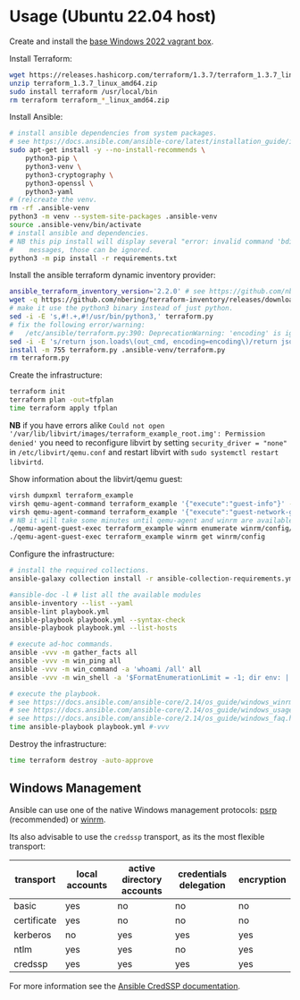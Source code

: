 # Usage (Ubuntu 22.04 host)

Create and install the [base Windows 2022 vagrant box](https://github.com/rgl/windows-vagrant).

Install Terraform:

```bash
wget https://releases.hashicorp.com/terraform/1.3.7/terraform_1.3.7_linux_amd64.zip
unzip terraform_1.3.7_linux_amd64.zip
sudo install terraform /usr/local/bin
rm terraform terraform_*_linux_amd64.zip
```

Install Ansible:

```bash
# install ansible dependencies from system packages.
# see https://docs.ansible.com/ansible-core/latest/installation_guide/intro_installation.html#installing-ansible-with-pip
sudo apt-get install -y --no-install-recommends \
    python3-pip \
    python3-venv \
    python3-cryptography \
    python3-openssl \
    python3-yaml
# (re)create the venv.
rm -rf .ansible-venv
python3 -m venv --system-site-packages .ansible-venv
source .ansible-venv/bin/activate
# install ansible and dependencies.
# NB this pip install will display several "error: invalid command 'bdist_wheel'"
#    messages, those can be ignored.
python3 -m pip install -r requirements.txt
```

Install the ansible terraform dynamic inventory provider:

```bash
ansible_terraform_inventory_version='2.2.0' # see https://github.com/nbering/terraform-inventory/releases
wget -q https://github.com/nbering/terraform-inventory/releases/download/v$ansible_terraform_inventory_version/terraform.py
# make it use the python3 binary instead of just python.
sed -i -E 's,#!.+,#!/usr/bin/python3,' terraform.py
# fix the following error/warning:
#   /etc/ansible/terraform.py:390: DeprecationWarning: 'encoding' is ignored and deprecated. It will be removed in Python 3.9   return json.loads(out_cmd, encoding=encoding)
sed -i -E 's/return json.loads\(out_cmd, encoding=encoding\)/return json.loads(out_cmd)/g' terraform.py
install -m 755 terraform.py .ansible-venv/terraform.py
rm terraform.py
```

Create the infrastructure:

```bash
terraform init
terraform plan -out=tfplan
time terraform apply tfplan
```

**NB** if you have errors alike `Could not open '/var/lib/libvirt/images/terraform_example_root.img': Permission denied'` you need to reconfigure libvirt by setting `security_driver = "none"` in `/etc/libvirt/qemu.conf` and restart libvirt with `sudo systemctl restart libvirtd`.

Show information about the libvirt/qemu guest:

```bash
virsh dumpxml terraform_example
virsh qemu-agent-command terraform_example '{"execute":"guest-info"}' --pretty
virsh qemu-agent-command terraform_example '{"execute":"guest-network-get-interfaces"}' --pretty
# NB it will take some minutes until qemu-agent and winrm are available. so retry until it works.
./qemu-agent-guest-exec terraform_example winrm enumerate winrm/config/listener
./qemu-agent-guest-exec terraform_example winrm get winrm/config
```

Configure the infrastructure:

```bash
# install the required collections.
ansible-galaxy collection install -r ansible-collection-requirements.yml

#ansible-doc -l # list all the available modules
ansible-inventory --list --yaml
ansible-lint playbook.yml
ansible-playbook playbook.yml --syntax-check
ansible-playbook playbook.yml --list-hosts

# execute ad-hoc commands.
ansible -vvv -m gather_facts all
ansible -vvv -m win_ping all
ansible -vvv -m win_command -a 'whoami /all' all
ansible -vvv -m win_shell -a '$FormatEnumerationLimit = -1; dir env: | Sort-Object Name | Format-Table -AutoSize | Out-String -Stream -Width ([int]::MaxValue) | ForEach-Object {$_.TrimEnd()}' all

# execute the playbook.
# see https://docs.ansible.com/ansible-core/2.14/os_guide/windows_winrm.html#winrm-limitations
# see https://docs.ansible.com/ansible-core/2.14/os_guide/windows_usage.html
# see https://docs.ansible.com/ansible-core/2.14/os_guide/windows_faq.html#can-i-run-python-modules-on-windows-hosts
time ansible-playbook playbook.yml #-vvv
```

Destroy the infrastructure:

```bash
time terraform destroy -auto-approve
```

## Windows Management

Ansible can use one of the native Windows management protocols: [psrp](https://docs.ansible.com/ansible-core/2.14/collections/ansible/builtin/psrp_connection.html) (recommended) or [winrm](https://docs.ansible.com/ansible-core/2.14/collections/ansible/builtin/winrm_connection.html).

Its also advisable to use the `credssp` transport, as its the most flexible transport:

| transport   | local accounts | active directory accounts | credentials delegation | encryption |
|-------------|----------------|---------------------------|------------------------|------------|
| basic       | yes            | no                        | no                     | no         |
| certificate | yes            | no                        | no                     | no         |
| kerberos    | no             | yes                       | yes                    | yes        |
| ntlm        | yes            | yes                       | no                     | yes        |
| credssp     | yes            | yes                       | yes                    | yes        |

For more information see the [Ansible CredSSP documentation](https://docs.ansible.com/ansible-core/2.14/os_guide/windows_winrm.html#credssp).
